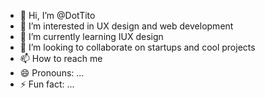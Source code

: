 - 👋 Hi, I’m @DotTito
- 👀 I’m interested in UX design and web development
- 🌱 I’m currently learning IUX design
- 💞️ I’m looking to collaborate on startups and cool projects
- 📫 How to reach me 
- 😄 Pronouns: ...
- ⚡ Fun fact: ...

<!---
DotTito/DotTito is a ✨ special ✨ repository because its `README.md` (this file) appears on your GitHub profile.
You can click the Preview link to take a look at your changes.
--->
